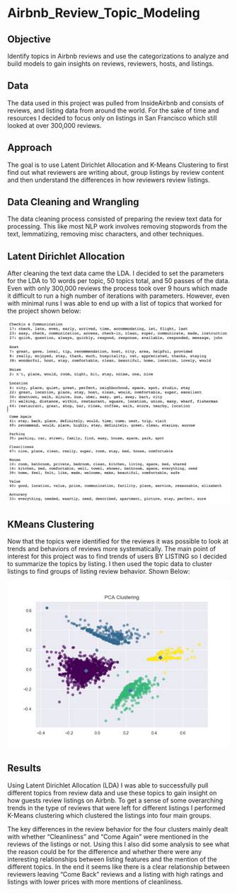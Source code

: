 # Airbnb_Review_Topic_Modeling

## Objective
Identify topics in Airbnb reviews and use the categorizations to analyze and build models to gain insights on reviews, reviewers, hosts, and listings.

## Data
The data used in this project was pulled from InsideAirbnb and consists of reviews, and listing data from around the world.  For the sake of time and resources I decided to focus only on listings in San Francisco which still looked at over 300,000 reviews.

## Approach
The goal is to use Latent Dirichlet Allocation and K-Means Clustering to first find out what reviewers are writing about, group listings by review content and then understand the differences in how reviewers review listings.

## Data Cleaning and Wrangling
The data cleaning process consisted of preparing the review text data for processing.  This like most NLP work involves removing stopwords from the text, lemmatizing, removing misc characters, and other techniques.  

## Latent Dirichlet Allocation
After cleaning the text data came the LDA.  I decided to set the parameters for the LDA to 10 words per topic, 50 topics total, and 50 passes of the data.  Even with only 300,000 reviews the process took over 9 hours which made it difficult to run a high number of iterations with parameters.  However, even with minimal runs I was able to end up with a list of topics that worked for the project shown below:

![](images/full_topics.png)

## KMeans Clustering
Now that the topics were identified for the reviews it was possible to look at trends and behaviors of reviews more systematically.  The main point of interest for this project was to find trends of users BY LISTING so I decided to summarize the topics by listing.  I then used the topic data to cluster listings to find groups of listing review behavior. Shown Below:

![](images/pca_k_means_3.png)

## Results
Using Latent Dirichlet Allocation (LDA) I was able to successfully pull different topics from review data and use these topics to gain insight on how guests review listings on Airbnb.  To get a sense of some overarching trends in the type of reviews that were left for different listings I performed K-Means clustering which clustered the listings into four main groups. 

The key differences in the review behavior for the four clusters mainly dealt with whether “Cleanliness” and “Come Again” were mentioned in the reviews of the listings or not.  Using this I also did some analysis to see what the reason could be for the difference and whether there were any interesting relationships between listing features and the mention of the different topics.  In the end it seems like there is a clear relationship between reviewers leaving “Come Back” reviews and a listing with high ratings and listings with lower prices with more mentions of cleanliness.
